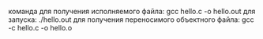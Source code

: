 команда для получения исполняемого файла:
gcc hello.c -o hello.out
для запуска: 
./hello.out
для получения переносимого объектного файла:
gcc -c hello.c -o hello.o
